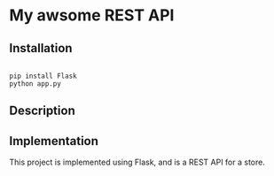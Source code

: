 # My awsome REST API

## Installation

```

pip install Flask
python app.py
```

## Description

## Implementation

This project is implemented using Flask, and is a REST API for a store.
